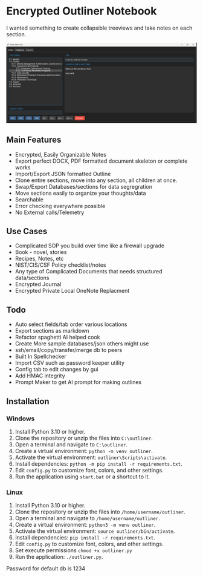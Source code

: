 # Encrypted Outliner Notebook

I wanted something to create collapsible treeviews and take notes on each section.  

![example](v22.png)

## Main Features

- Encrypted, Easily Organizable Notes
- Export perfect DOCX, PDF formatted document skeleton or complete works
- Import/Export JSON formatted Outline
- Clone entire sections, move into any section, all children at once.
- Swap/Export Databases/sections for data segregration
- Move sections easily to organize your thoughts/data
- Searchable
- Error checking everywhere possible
- No External calls/Telemetry


## Use Cases

- Complicated SOP you build over time like a firewall upgrade
- Book - novel, stories
- Recipes, Notes, etc
- NIST/CIS/CSF Policy checklist/notes
- Any type of Complicated Documents that needs structured data/sections
- Encrypted Journal
- Encrypted Private Local OneNote Replacment

## Todo

- Auto select fields/tab order various locations
- Export sections as markdown
- Refactor spaghetti AI helped cook
- Create More sample databases/json others might use
- ssh/email/copy/transfer/merge db to peers
- Built In Spellchecker
- Import CSV such as password keeper utility
- Config tab to edit changes by gui
- Add HMAC integrity
- Prompt Maker to get AI prompt for making outlines

## Installation

### Windows
1. Install Python 3.10 or higher.
2. Clone the repository or unzip the files into `C:\outliner`.
3. Open a terminal and navigate to `C:\outliner`.
4. Create a virtual environment: `python -m venv outliner`.
5. Activate the virtual environment: `outliner\Scripts\activate`.
6. Install dependencies: `python -m pip install -r requirements.txt`.
7. Edit `config.py` to customize font, colors, and other settings.
8. Run the application using `start.bat` or a shortcut to it.

### Linux
1. Install Python 3.10 or higher.
2. Clone the repository or unzip the files into `/home/username/outliner`.
3. Open a terminal and navigate to `/home/username/outliner`.
4. Create a virtual environment: `python3 -m venv outliner`.
5. Activate the virtual environment: `source outliner/bin/activate`.
6. Install dependencies: `pip install -r requirements.txt`.
7. Edit `config.py` to customize font, colors, and other settings.
8. Set execute permissions `chmod +x outliner.py`
9. Run the application: `./outliner.py`.

Password for default db is 1234

